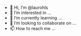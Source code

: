 - 👋 Hi, I’m @laurohls
- 👀 I’m interested in ...
- 🌱 I’m currently learning ...
- 💞️ I’m looking to collaborate on ...
- 📫 How to reach me ...

<!---
laurohls/laurohls is a ✨ special ✨ repository because its `README.md` (this file) appears on your GitHub profile.
You can click the Preview link to take a look at your changes.
--->
